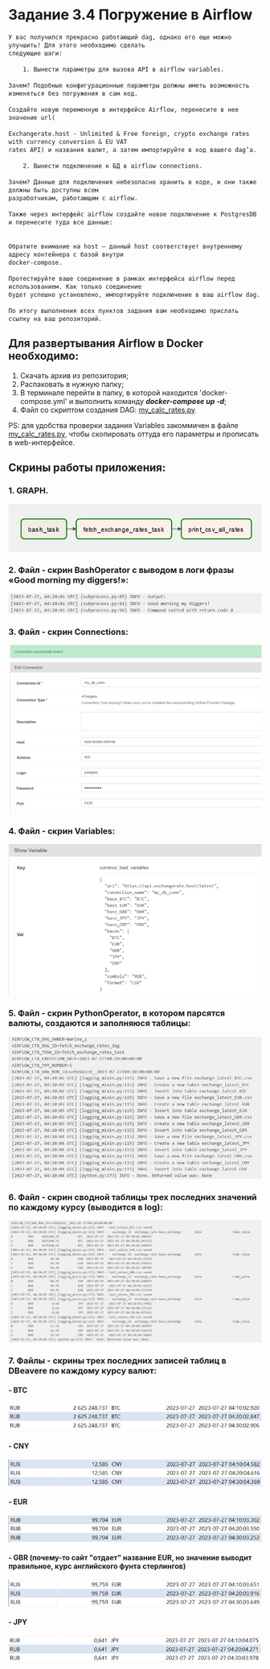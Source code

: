 # Задание 3.4 Погружение в Airflow
```
У вас получился прекрасно работающий dag, однако его еще можно улучшить! Для этого необходимо сделать 
следующие шаги:

    1. Вынести параметры для вызова API в airflow variables.

Зачем? Подобные конфигурационные параметры должны иметь возможность изменяться без погружения в сам код.

Создайте новую переменную в интерфейсе Airflow, перенесите в нее значение url(

Exchangerate.host - Unlimited & Free foreign, crypto exchange rates with currency conversion & EU VAT 
rates API) и названия валют, а затем импортируйте в код вашего dag’a.

    2. Вынести подключение к БД в airflow connections.

Зачем? Данные для подключения небезопасно хранить в коде, и они также должны быть доступны всем 
разработчикам, работающим с airflow.

Также через интерфейс airflow создайте новое подключение к PostgresDB и перенесите туда все данные:


Обратите внимание на host — данный host соответствует внутреннему адресу контейнера с базой внутри 
docker-compose.

Протестируйте ваше соединение в рамках интерфейса airflow перед использованием. Как только соединение 
будет успешно установлено, импортируйте подключение в ваш airflow dag.

По итогу выполнения всех пунктов задания вам необходимо прислать ссылку на ваш репозиторий.
```
## Для развертывания Airflow в Docker необходимо:
1. Скачать архив из репозитория;
2. Распаковать в нужную папку;
3. В терминале перейти в папку, в которой находится 'docker-compose.yml' и выполнить команду ***docker-compose up -d***;
4. Файл со скриптом создания DAG: [my_calc_rates.py](./airflow/dags/my_calc_rates.py)

PS: для удобства проверки задания Variables закоммичен в файле [my_calc_rates.py](./airflow/dags/my_calc_rates.py), чтобы скопировать 
оттуда его параметры и прописать в web-интерфейсе. 

## Скрины работы приложения:

### 1. GRAPH.
![graph.jpg](pictures/graph.jpg)

### 2. Файл - скрин BashOperator с выводом в логи фразы «Good morning my diggers!»: 
![bashoperator.jpg](pictures/bashoperator.jpg)

### 3. Файл - скрин Connections: 
![Connections.jpg](pictures/Connections.jpg)

### 4. Файл - скрин Variables: 
![Variables.jpg](pictures/Variables.jpg)

### 5. Файл - скрин PythonOperator, в котором парсятся валюты, создаются и заполняюся таблицы:
![pars_create_insert.jpg](pictures/pars_create_insertj.jpg)

### 6. Файл - скрин сводной таблицы трех последних значений по каждому курсу (выводится в log):
![total_log.jpg](pictures/total_log.jpg)

### 7. Файлы - скрины трех последних записей таблиц в DBeavere по каждому курсу валют:
#### - BTC
![dbeaver_btc.jpg](pictures/dbeaver_btc.jpg)
#### - CNY
![dbeaver_cny.jpg](pictures/dbeaver_cny.jpg)
#### - EUR
![dbeaver_eur.jpg](pictures/dbeaver_eur.jpg)
#### - GBR (почему-то сайт "отдает" название EUR, но значение выводит правильное, курс английского фунта стерлингов)
![dbeaver_gbr.jpg](pictures/dbeaver_gbr.jpg)
#### - JPY
![dbeaver_jpy.jpg](pictures/dbeaver_jpy.jpg)
